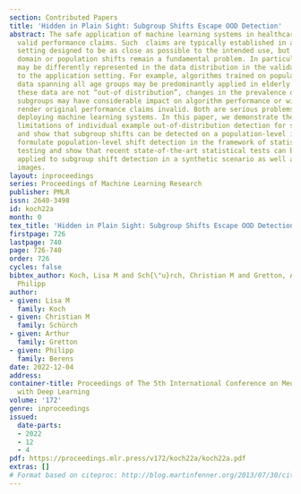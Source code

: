 ```yaml
---
section: Contributed Papers
title: 'Hidden in Plain Sight: Subgroup Shifts Escape OOD Detection'
abstract: The safe application of machine learning systems in healthcare relies on
  valid performance claims. Such  claims are typically established in a clinical validation
  setting designed to be as close as possible to the intended use, but inadvertent
  domain or population shifts remain a fundamental problem. In particular, subgroups
  may be differently represented in the data distribution in the validation  compared
  to the application setting. For example, algorithms trained on population cohort
  data spanning all age groups may be predominantly applied in elderly people. While
  these data are not “out-of distribution”, changes in the prevalence of different
  subgroups may have considerable impact on algorithm performance or will at least
  render original performance claims invalid. Both are serious problems for safely
  deploying machine learning systems. In this paper, we demonstrate the fundamental
  limitations of individual example out-of-distribution detection for such scenarios,
  and show that subgroup shifts can be detected on a population-level instead. We
  formulate population-level shift detection in the framework of statistical hypothesis
  testing and show that recent state-of-the-art statistical tests can be effectively
  applied to subgroup shift detection in a synthetic scenario as well as real histopathology
  images.
layout: inproceedings
series: Proceedings of Machine Learning Research
publisher: PMLR
issn: 2640-3498
id: koch22a
month: 0
tex_title: 'Hidden in Plain Sight: Subgroup Shifts Escape OOD Detection'
firstpage: 726
lastpage: 740
page: 726-740
order: 726
cycles: false
bibtex_author: Koch, Lisa M and Sch{\"u}rch, Christian M and Gretton, Arthur and Berens,
  Philipp
author:
- given: Lisa M
  family: Koch
- given: Christian M
  family: Schürch
- given: Arthur
  family: Gretton
- given: Philipp
  family: Berens
date: 2022-12-04
address:
container-title: Proceedings of The 5th International Conference on Medical Imaging
  with Deep Learning
volume: '172'
genre: inproceedings
issued:
  date-parts:
  - 2022
  - 12
  - 4
pdf: https://proceedings.mlr.press/v172/koch22a/koch22a.pdf
extras: []
# Format based on citeproc: http://blog.martinfenner.org/2013/07/30/citeproc-yaml-for-bibliographies/
---
```

